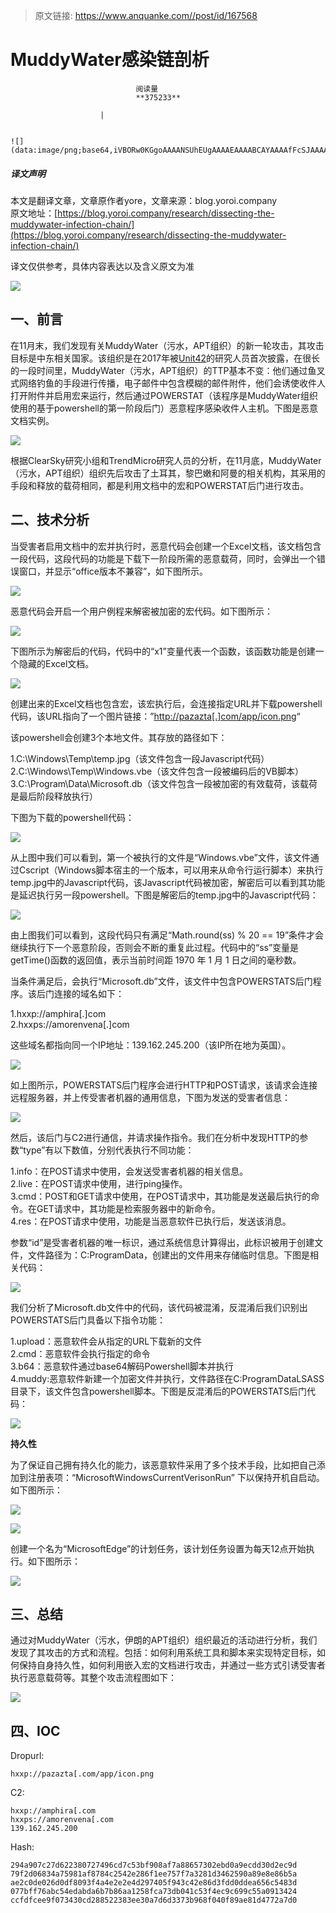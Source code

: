 > 原文链接: https://www.anquanke.com//post/id/167568 


# MuddyWater感染链剖析


                                阅读量   
                                **375233**
                            
                        |
                        
                                                                                                                                    ![](data:image/png;base64,iVBORw0KGgoAAAANSUhEUgAAAAEAAAABCAYAAAAfFcSJAAAAAXNSR0IArs4c6QAAAARnQU1BAACxjwv8YQUAAAAJcEhZcwAADsQAAA7EAZUrDhsAAAANSURBVBhXYzh8+PB/AAffA0nNPuCLAAAAAElFTkSuQmCC)
                                                                                            



##### 译文声明

本文是翻译文章，文章原作者yore，文章来源：blog.yoroi.company
                                <br>原文地址：[https://blog.yoroi.company/research/dissecting-the-muddywater-infection-chain/](https://blog.yoroi.company/research/dissecting-the-muddywater-infection-chain/)

译文仅供参考，具体内容表达以及含义原文为准

[![](https://p1.ssl.qhimg.com/dm/1024_683_/t016634cf10300e97b2.gif)](https://p1.ssl.qhimg.com/dm/1024_683_/t016634cf10300e97b2.gif)



## 一、前言

在11月末，我们发现有关MuddyWater（污水，APT组织）的新一轮攻击，其攻击目标是中东相关国家。该组织是在2017年被[Unit42](https://researchcenter.paloaltonetworks.com/2017/11/unit42-muddying-the-water-targeted-attacks-in-the-middle-east/)的研究人员首次披露，在很长的一段时间里，MuddyWater（污水，APT组织）的TTP基本不变：他们通过鱼叉式网络钓鱼的手段进行传播，电子邮件中包含模糊的邮件附件，他们会诱使收件人打开附件并启用宏来运行，然后通过POWERSTAT（该程序是MuddyWater组织使用的基于powershell的第一阶段后门）恶意程序感染收件人主机。下图是恶意文档实例。

[![](https://p5.ssl.qhimg.com/dm/1024_452_/t0141cccdc9615428d1.png)](https://p5.ssl.qhimg.com/dm/1024_452_/t0141cccdc9615428d1.png)

根据ClearSky研究小组和TrendMicro研究人员的分析，在11月底，MuddyWater（污水，APT组织）组织先后攻击了土耳其，黎巴嫩和阿曼的相关机构，其采用的手段和释放的载荷相同，都是利用文档中的宏和POWERSTAT后门进行攻击。



## 二、技术分析

当受害者启用文档中的宏并执行时，恶意代码会创建一个Excel文档，该文档包含一段代码，这段代码的功能是下载下一阶段所需的恶意载荷，同时，会弹出一个错误窗口，并显示“office版本不兼容”，如下图所示。

[![](https://p3.ssl.qhimg.com/t01886f504a450dbea3.png)](https://p3.ssl.qhimg.com/t01886f504a450dbea3.png)

恶意代码会开启一个用户例程来解密被加密的宏代码。如下图所示：

[![](https://p2.ssl.qhimg.com/t013b7cdf9554436eb8.png)](https://p2.ssl.qhimg.com/t013b7cdf9554436eb8.png)

下图所示为解密后的代码，代码中的“x1”变量代表一个函数，该函数功能是创建一个隐藏的Excel文档。

[![](https://p1.ssl.qhimg.com/dm/1024_312_/t01d4738e3dc8c6b1e4.png)](https://p1.ssl.qhimg.com/dm/1024_312_/t01d4738e3dc8c6b1e4.png)

创建出来的Excel文档也包含宏，该宏执行后，会连接指定URL并下载powershell代码，该URL指向了一个图片链接：”[http://pazazta[.]com/app/icon.png](http://pazazta%5B.%5Dcom/app/icon.png)“

该powershell会创建3个本地文件。其存放的路径如下：

1.C:\Windows\Temp\temp.jpg（该文件包含一段Javascript代码）<br>
2.C:\Windows\Temp\Windows.vbe（该文件包含一段被编码后的VB脚本）<br>
3.C:\Program\Data\Microsoft.db（该文件包含一段被加密的有效载荷，该载荷是最后阶段释放执行）

下图为下载的powershell代码：

[![](https://p4.ssl.qhimg.com/dm/1024_289_/t010fbb02e27a0e29e9.png)](https://p4.ssl.qhimg.com/dm/1024_289_/t010fbb02e27a0e29e9.png)

从上图中我们可以看到，第一个被执行的文件是“Windows.vbe”文件，该文件通过Cscript（Windows脚本宿主的一个版本，可以用来从命令行运行脚本）来执行temp.jpg中的Javascript代码，该Javascript代码被加密，解密后可以看到其功能是延迟执行另一段powershell。下图是解密后的temp.jpg中的Javascript代码：

[![](https://p0.ssl.qhimg.com/dm/1024_166_/t01ba59f977098f1fd7.png)](https://p0.ssl.qhimg.com/dm/1024_166_/t01ba59f977098f1fd7.png)

由上图我们可以看到，这段代码只有满足“Math.round(ss) % 20 == 19”条件才会继续执行下一个恶意阶段，否则会不断的重复此过程。代码中的“ss”变量是getTime()函数的返回值，表示当前时间距 1970 年 1 月 1 日之间的毫秒数。

当条件满足后，会执行“Microsoft.db”文件，该文件中包含POWERSTATS后门程序。该后门连接的域名如下：

1.hxxp://amphira[.]com<br>
2.hxxps://amorenvena[.]com

这些域名都指向同一个IP地址：139.162.245.200（该IP所在地为英国）。

[![](https://p3.ssl.qhimg.com/t018d8688575d4bb1f5.png)](https://p3.ssl.qhimg.com/t018d8688575d4bb1f5.png)

如上图所示，POWERSTATS后门程序会进行HTTP和POST请求，该请求会连接远程服务器，并上传受害者机器的通用信息，下图为发送的受害者信息：

[![](https://p5.ssl.qhimg.com/t014b9ea02ce61d864e.png)](https://p5.ssl.qhimg.com/t014b9ea02ce61d864e.png)

然后，该后门与C2进行通信，并请求操作指令。我们在分析中发现HTTP的参数“type”有以下数值，分别代表执行不同功能：

1.info：在POST请求中使用，会发送受害者机器的相关信息。<br>
2.live：在POST请求中使用，进行ping操作。<br>
3.cmd：POST和GET请求中使用，在POST请求中，其功能是发送最后执行的命令。在GET请求中，其功能是检索服务器中的新命令。<br>
4.res：在POST请求中使用，功能是当恶意软件已执行后，发送该消息。

参数“id”是受害者机器的唯一标识，通过系统信息计算得出，此标识被用于创建文件，文件路径为：C:ProgramData，创建出的文件用来存储临时信息。下图是相关代码：

[![](https://p3.ssl.qhimg.com/dm/1024_236_/t01932f0eeb909d0142.png)](https://p3.ssl.qhimg.com/dm/1024_236_/t01932f0eeb909d0142.png)

我们分析了Microsoft.db文件中的代码，该代码被混淆，反混淆后我们识别出POWERSTATS后门具备以下指令功能：

1.upload：恶意软件会从指定的URL下载新的文件<br>
2.cmd：恶意软件会执行指定的命令<br>
3.b64：恶意软件通过base64解码Powershell脚本并执行<br>
4.muddy:恶意软件新建一个加密文件并执行，文件路径在C:ProgramDataLSASS目录下，该文件包含powershell脚本。下图是反混淆后的POWERSTATS后门代码：

[![](https://p0.ssl.qhimg.com/t018cae51055eadca01.png)](https://p0.ssl.qhimg.com/t018cae51055eadca01.png)

**持久性**

为了保证自己拥有持久化的能力，该恶意软件采用了多个技术手段，比如把自己添加到注册表项：“MicrosoftWindowsCurrentVerisonRun” 下以保持开机自启动。如下图所示：

[![](https://p1.ssl.qhimg.com/t0133db3fc9a97295e9.png)](https://p1.ssl.qhimg.com/t0133db3fc9a97295e9.png)

[![](https://p3.ssl.qhimg.com/t01f34e061b1f86dd1a.png)](https://p3.ssl.qhimg.com/t01f34e061b1f86dd1a.png)

创建一个名为“MicrosoftEdge”的计划任务，该计划任务设置为每天12点开始执行。如下图所示：

[![](https://p3.ssl.qhimg.com/t0189484fb4f0160919.png)](https://p3.ssl.qhimg.com/t0189484fb4f0160919.png)



## 三、总结

通过对MuddyWater（污水，伊朗的APT组织）组织最近的活动进行分析，我们发现了其攻击的方式和流程。包括：如何利用系统工具和脚本来实现特定目标，如何保持自身持久性，如何利用嵌入宏的文档进行攻击，并通过一些方式引诱受害者执行恶意载荷等。其整个攻击流程图如下：

[![](https://p4.ssl.qhimg.com/dm/1024_737_/t01028d1974aea852e1.png)](https://p4.ssl.qhimg.com/dm/1024_737_/t01028d1974aea852e1.png)



## 四、IOC

Dropurl:

```
hxxp://pazazta[.com/app/icon.png
```

C2:

```
hxxp://amphira[.com
hxxps://amorenvena[.com
139.162.245.200
```

Hash:

```
294a907c27d622380727496cd7c53bf908af7a88657302ebd0a9ecdd30d2ec9d
79f2d06834a75981af8784c2542e286f1ee757f7a3281d3462590a89e8e86b5a
ae2c0de026d0df8093f4a4e2e2e4d297405f943c42e86d3fdd0ddea656c5483d
077bff76abc54edabda6b7b86aa1258fca73db041c53f4ec9c699c55a0913424
ccfdfcee9f073430cd288522383ee30a7d6d3373b968f040f89ae81d4772a7d0
```
